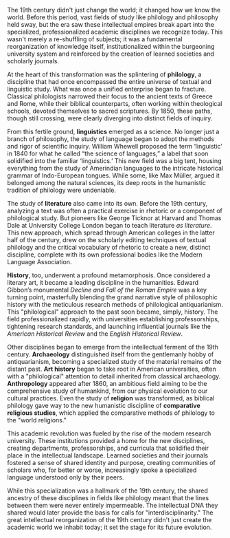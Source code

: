 The 19th century didn't just change the world; it changed how we know the world. Before this period, vast fields of study like philology and philosophy held sway, but the era saw these intellectual empires break apart into the specialized, professionalized academic disciplines we recognize today. This wasn't merely a re-shuffling of subjects; it was a fundamental reorganization of knowledge itself, institutionalized within the burgeoning university system and reinforced by the creation of learned societies and scholarly journals.

At the heart of this transformation was the splintering of **philology**, a discipline that had once encompassed the entire universe of textual and linguistic study. What was once a unified enterprise began to fracture. Classical philologists narrowed their focus to the ancient texts of Greece and Rome, while their biblical counterparts, often working within theological schools, devoted themselves to sacred scriptures. By 1850, these paths, though still crossing, were clearly diverging into distinct fields of inquiry.

From this fertile ground, **linguistics** emerged as a science. No longer just a branch of philosophy, the study of language began to adopt the methods and rigor of scientific inquiry. William Whewell proposed the term ‘linguistic’ in 1840 for what he called “the science of languages,” a label that soon solidified into the familiar ‘linguistics.’ This new field was a big tent, housing everything from the study of Amerindian languages to the intricate historical grammar of Indo-European tongues. While some, like Max Müller, argued it belonged among the natural sciences, its deep roots in the humanistic tradition of philology were undeniable.

The study of **literature** also came into its own. Before the 19th century, analyzing a text was often a practical exercise in rhetoric or a component of philological study. But pioneers like George Ticknor at Harvard and Thomas Dale at University College London began to teach literature _as literature_. This new approach, which spread through American colleges in the latter half of the century, drew on the scholarly editing techniques of textual philology and the critical vocabulary of rhetoric to create a new, distinct discipline, complete with its own professional bodies like the Modern Language Association.

**History**, too, underwent a profound metamorphosis. Once considered a literary art, it became a leading discipline in the humanities. Edward Gibbon’s monumental _Decline and Fall of the Roman Empire_ was a key turning point, masterfully blending the grand narrative style of philosophic history with the meticulous research methods of philological antiquarianism. This "philological" approach to the past soon became, simply, history. The field professionalized rapidly, with universities establishing professorships, tightening research standards, and launching influential journals like the _American Historical Review_ and the _English Historical Review_.

Other disciplines began to emerge from the intellectual ferment of the 19th century. **Archaeology** distinguished itself from the gentlemanly hobby of antiquarianism, becoming a specialized study of the material remains of the distant past. **Art history** began to take root in American universities, often with a "philological" attention to detail inherited from classical archaeology. **Anthropology** appeared after 1860, an ambitious field aiming to be the comprehensive study of humankind, from our physical evolution to our cultural practices. Even the study of **religion** was transformed, as biblical philology gave way to the new humanistic discipline of **comparative religious studies**, which applied the comparative methods of philology to the "world religions."

This academic revolution was fueled by the rise of the modern research university. These institutions provided a home for the new disciplines, creating departments, professorships, and curricula that solidified their place in the intellectual landscape. Learned societies and their journals fostered a sense of shared identity and purpose, creating communities of scholars who, for better or worse, increasingly spoke a specialized language understood only by their peers.

While this specialization was a hallmark of the 19th century, the shared ancestry of these disciplines in fields like philology meant that the lines between them were never entirely impermeable. The intellectual DNA they shared would later provide the basis for calls for "interdisciplinarity." The great intellectual reorganization of the 19th century didn't just create the academic world we inhabit today; it set the stage for its future evolution.